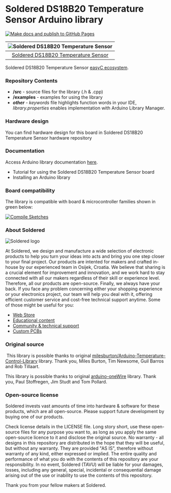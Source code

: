 # Soldered DS18B20 Temperature Sensor Arduino library

[![Make docs and publish to GitHub Pages](https://github.com/SolderedElectronics/Soldered-DS18B20-Temperature-Sensor-Arduino-Library/actions/workflows/make_docs.yml/badge.svg?branch=dev)](https://github.com/SolderedElectronics/Soldered-DS18B20-Temperature-Sensor-Arduino-Library/actions/workflows/make_docs.yml)

| ![Soldered DS18B20 Temperature Sensor](https://upload.wikimedia.org/wikipedia/commons/8/8f/Example_image.svg) |
| :-----------------------------------------------------------------------------------------------------------: |
|                      [Soldered DS18B20 Temperature Sensor](https://www.solde.red/101203)                      |

Soldered DS18B20 Temperature Sensor [easyC ecosystem](https://www.soldered.com/easyC).

### Repository Contents

- **/src** - source files for the library (.h & .cpp)
- **/examples** - examples for using the library
- **_other_** - _keywords_ file highlights function words in your IDE, _library.properties_ enables implementation with Arduino Library Manager.

### Hardware design

You can find hardware design for this board in Soldered DS18B20 Temperature Sensor hardware repository

### Documentation

Access Arduino library documentation [here](https://e-radionicacom.github.io/Soldered-DS18B20-Temperature-Sensor-Arduino-Library/).

- Tutorial for using the Soldered DS18B20 Temperature Sensor board
- Installing an Arduino library

### Board compatibility

The library is compatible with board & microcontroller families shown in green below:

[![Compile Sketches](http://github-actions.40ants.com/e-radionicacom/Soldered-DS18B20-Temperature-Sensor-Arduino-Library/matrix.svg?branch=dev&only=Compile%20Sketches)](https://github.com/SolderedElectronics/Soldered-DS18B20-Temperature-Sensor-Arduino-Library/actions/workflows/compile_test.yml)

### About Soldered

![Soldered logo](https://raw.githubusercontent.com/e-radionicacom/Soldered-DS18B20-Temperature-Sensor-Arduino-Library/dev/extras/Logo%20horizontal-2.svg)

At Soldered, we design and manufacture a wide selection of electronic products to help you turn your ideas into acts and bring you one step closer to your final project. Our products are intented for makers and crafted in-house by our experienced team in Osijek, Croatia. We believe that sharing is a crucial element for improvement and innovation, and we work hard to stay connected with all our makers regardless of their skill or experience level. Therefore, all our products are open-source. Finally, we always have your back. If you face any problem concerning either your shopping experience or your electronics project, our team will help you deal with it, offering efficient customer service and cost-free technical support anytime. Some of those might be useful for you:

- [Web Store](https://www.soldered.com)
- [Educational content](https://learn.soldered.com)
- [Community & technical support](https://community.soldered.com)
- [Custom PCBs](https://pcb.soldered.com)

### Original source

​
This library is possible thanks to original [milesburton/Arduino-Temperature-Control-Library](https://github.com/milesburton/Arduino-Temperature-Control-Library) library. Thank you, Miles Burton, Tim Newsome, Guil Barros and Rob Tillaart.

This library is possible thanks to original [arduino-oneWire](https://github.com/PaulStoffregen/OneWire) library. Thank you, Paul Stoffregen, Jim Studt and Tom Pollard.

### Open-source license

Soldered invests vast amounts of time into hardware & software for these products, which are all open-source. Please support future development by buying one of our products.

Check license details in the LICENSE file. Long story short, use these open-source files for any purpose you want to, as long as you apply the same open-source licence to it and disclose the original source. No warranty - all designs in this repository are distributed in the hope that they will be useful, but without any warranty. They are provided "AS IS", therefore without warranty of any kind, either expressed or implied. The entire quality and performance of what you do with the contents of this repository are your responsibility. In no event, Soldered (TAVU) will be liable for your damages, losses, including any general, special, incidental or consequential damage arising out of the use or inability to use the contents of this repository.

Thank you from your fellow makers at Soldered.
